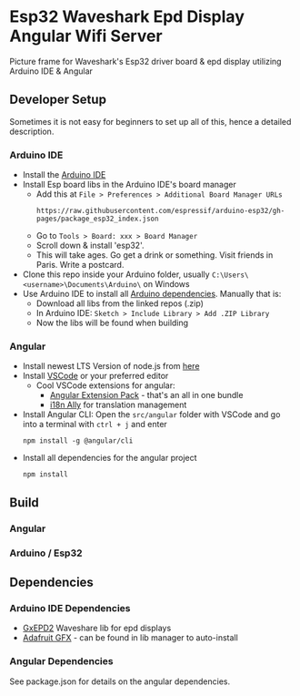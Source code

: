 # Esp32 Waveshark Epd Display Angular Wifi Server
Picture frame for Waveshark's Esp32 driver board & epd display utilizing Arduino IDE & Angular

## Developer Setup
Sometimes it is not easy for beginners to set up all of this, hence a detailed description.

### Arduino IDE
* Install the [Arduino IDE](https://www.arduino.cc/en/Main/Software)
* Install Esp board libs in the Arduino IDE's board manager
  * Add this at ```File > Preferences > Additional Board Manager URLs```
    ```
    https://raw.githubusercontent.com/espressif/arduino-esp32/gh-pages/package_esp32_index.json
    ```
  * Go to ```Tools > Board: xxx > Board Manager```
  * Scroll down & install 'esp32'.
  * This will take ages. Go get a drink or something. Visit friends in Paris. Write a postcard.
* Clone this repo inside your Arduino folder, usually ```C:\Users\<username>\Documents\Arduino\``` on Windows
* Use Arduino IDE to install all [Arduino dependencies](#arduino-ide-dependencies). Manually that is:
  * Download all libs from the linked repos (.zip)
  * In Arduino IDE: ```Sketch > Include Library > Add .ZIP Library```
  * Now the libs will be found when building

### Angular
* Install newest LTS Version of node.js from [here](https://nodejs.org/en/)
* Install [VSCode](https://code.visualstudio.com/) or your preferred editor
  * Cool VSCode extensions for angular:
    * [Angular Extension Pack](https://marketplace.visualstudio.com/items?itemName=loiane.angular-extension-pack) - that's an all in one bundle
    * [i18n Ally](https://marketplace.visualstudio.com/items?itemName=antfu.i18n-ally) for translation management
* Install Angular CLI: Open the ```src/angular``` folder with VSCode and go into a terminal with ```ctrl + j``` and enter
  ```
  npm install -g @angular/cli
  ```
* Install all dependencies for the angular project
  ```
  npm install
  ```

## Build
### Angular
### Arduino / Esp32

## Dependencies
### Arduino IDE Dependencies
* [GxEPD2](https://github.com/ZinggJM/GxEPD2) Waveshare lib for epd displays
* [Adafruit GFX](https://github.com/adafruit/Adafruit-GFX-Library) - can be found in lib manager to auto-install

### Angular Dependencies
See package.json for details on the angular dependencies.